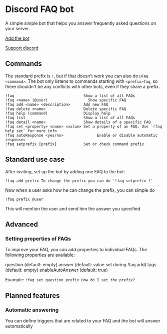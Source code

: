 # Discord FAQ bot

A simple simple bot that helps you answer frequently asked questions on your server.

[Add the bot](https://discordapp.com/api/oauth2/authorize?client_id=441430430403526657&permissions=0&scope=bot)

[Support discord](https://discord.gg/uTw6e7d)

## Commands

The standard prefix is `!`, but if that doesn't work you can also do `@FAQ <command>`. The bot only listens to commands starting with `<prefix>faq`, so there shouldn't be any conflicts with other bots, even if they share a prefix.

```
!faq                               Show a list of all FAQs
!faq <name> (@user)           		 Show specific FAQ
!faq add <name> <description>      Add new FAQ
!faq delete <name>                 Delete specific FAQ
!faq help (command)                Display help
!faq list                          Show a list of all FAQs
!faq detail <name>                 Show details of a specific FAQ
!faq set <property> <name> <value> Set a property of an FAQ. Use `!faq help set` for more info
!faq autoResponse <yes/no>				 Enable or disable automatic responses
!faq setprefix [prefix]            Set or check command prefix
```

## Standard use case

After inviting, set up the bot by adding one FAQ to the bot:

`!faq add prefix To change the prefix you can do '!faq setprefix !'`

Now when a user asks how he can change the prefix, you can simple do

`!faq prefix @user`

This will mention the user and send him the answer you specified.

## Advanced

### Setting properties of FAQs

To improve your FAQ, you can add properties to individual FAQs. The following properties are available:

question (default: empty)
answer (default: value set during !faq add)
tags (default: empty)
enableAutoAnswer (default: true)

Example: `!faq set question prefix How do I set the prefix?`

## Planned features

### Automatic answering

You can define triggers that are related to your FAQ and the bot will answer automatically